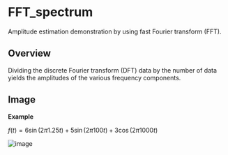 # FFT_spectrum
Amplitude estimation demonstration by using fast Fourier transform (FFT).

## Overview
Dividing the discrete Fourier transform (DFT) data by the number of data yields the amplitudes of the various frequency components.

## Image

__Example__

$f(t) = 6 \sin(2\pi 1.25t) + 5 \sin(2\pi 100t) + 3 \cos(2\pi 1000t)$

![image](https://user-images.githubusercontent.com/114337358/199649954-60cd5768-513d-4001-9c3d-ee78036a8884.png)

